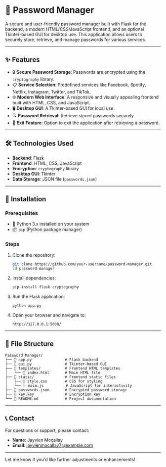 # 🔐 Password Manager

A secure and user-friendly password manager built with Flask for the backend, a modern HTML/CSS/JavaScript frontend, and an optional Tkinter-based GUI for desktop use. This application allows users to securely store, retrieve, and manage passwords for various services.

---

## ✨ Features

- 🔒 **Secure Password Storage**: Passwords are encrypted using the `cryptography` library.
- 📋 **Service Selection**: Predefined services like Facebook, Spotify, Netflix, Instagram, Twitter, and TikTok.
- 🌐 **Modern Web Interface**: A responsive and visually appealing frontend built with HTML, CSS, and JavaScript.
- 🖥️ **Desktop GUI**: A Tkinter-based GUI for local use.
- 🔍 **Password Retrieval**: Retrieve stored passwords securely.
- 🚪 **Exit Feature**: Option to exit the application after retrieving a password.

---

## 🛠️ Technologies Used

- **Backend**: Flask
- **Frontend**: HTML, CSS, JavaScript
- **Encryption**: `cryptography` library
- **Desktop GUI**: Tkinter
- **Data Storage**: JSON file (`passwords.json`)

---

## 🚀 Installation

### Prerequisites
- 🐍 Python 3.x installed on your system
- 📦 `pip` (Python package manager)

### Steps
1. Clone the repository:
   ```bash
   git clone https://github.com/your-username/password-manager.git
   cd password-manager
   ```

2. Install dependencies:
   ```bash
   pip install flask cryptography
   ```

3. Run the Flask application:
   ```bash
   python app.py
   ```

4. Open your browser and navigate to:
   ```
   http://127.0.0.1:5000/
   ```

---

## 📂 File Structure

```
Password Manager/
├── 📄 app.py               # Flask backend
├── 📄 gui.py               # Tkinter-based GUI
├── 📁 templates/           # Frontend HTML templates
│   └── 📄 index.html       # Main HTML file
├── 📁 static/              # Frontend static files
│   ├── 🎨 style.css        # CSS for styling
│   └── ✨ main.js          # JavaScript for interactivity
├── 📄 passwords.json       # Encrypted password storage
├── 🔑 key.key              # Encryption key
└── 📄 README.md            # Project documentation
```

---

## 📞 Contact

For questions or support, please contact:

- **Name**: Jayvien Mocallay  
- **Email**: [jayvienmocallay7@example.com](mailto:jayvienmocallay7@example.com)

---

Let me know if you'd like further adjustments or enhancements!
